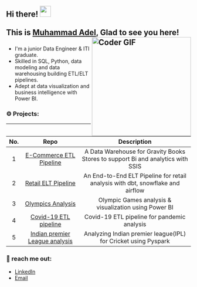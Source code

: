 
<h2 align="left">
 <abc>
  <br>Hi there! <img src="https://user-images.githubusercontent.com/42378118/110234147-e3259600-7f4e-11eb-95be-0c4047144dea.gif" width="30"><br>
  <br> This is <a href="https://www.linkedin.com/in/3adiola/" target="_blank">Muhammad Adel</a>, Glad to see you here! <br>
    <img align="right" src="https://media.giphy.com/media/SWoSkN6DxTszqIKEqv/giphy.gif" alt="Coder GIF" width="270">
 </abc>

### 
- I'm a junior Data Engineer & ITI graduate.
- Skilled in SQL, Python, data modeling and data warehousing building ETL/ELT pipelines.
- Adept at data visualization and business intelligence with Power BI.

### ⚙️ Projects:
--------
| No. | Repo | Description
| :--: | :--: | :--: |
| 1 | [E-Commerce ETL Pipeline](https://github.com/muhammadaadel/E-Commerce-ETL-Pipeline/tree/main) | A Data Warehouse for Gravity Books Stores to support Bi and analytics with SSIS|
| 2 | [Retail ELT Pipeline](https://github.com/muhammadaadel/Retail-ELT-dbt-snowflake) | An End-to-End ELT Pipeline for retail analysis with dbt, snowflake and airflow|
| 3 | [Olympics Analysis](https://github.com/muhammadaadel/olympics-analysis-and-visualiztion) | Olympic Games analysis & visualization using Power BI |
| 4 | [Covid-19 ETL pipeline](https://github.com/muhammadaadel/Covid-19-analysis-pipeline) | Covid-19 ETL pipeline for pandemic analysis |
| 5 | [Indian premier League analysis](https://github.com/muhammadaadel/IPL-Analytics-Pipeline-Spark) | Analyzing Indian premier league(IPL) for Cricket using Pyspark|


### 📩 reach me out:
- [LinkedIn](https://www.linkedin.com/in/3adiola/)
- [Email](mailto:muhammad.aadel97@gmail.com)



